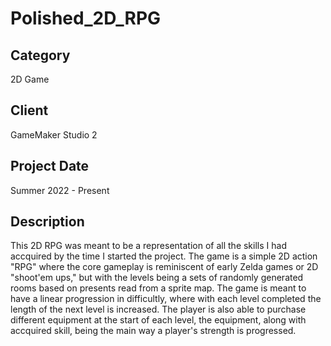 # Polished_2D_RPG

## Category
2D Game

## Client
GameMaker Studio 2

## Project Date
Summer 2022 - Present

## Description
This 2D RPG was meant to be a representation of all the skills I had accquired by the time I started the project. The game is a simple 2D action "RPG" where the core gameplay is reminiscent of early Zelda games or 2D "shoot'em ups," but with the levels being a sets of randomly generated rooms based on presents read from a sprite map. The game is meant to have a linear progression in difficultly, where with each level completed the length of the next level is increased. The player is also able to purchase different equipment at the start of each level, the equipment, along with accquired skill, being the main way a player's strength is progressed. 

